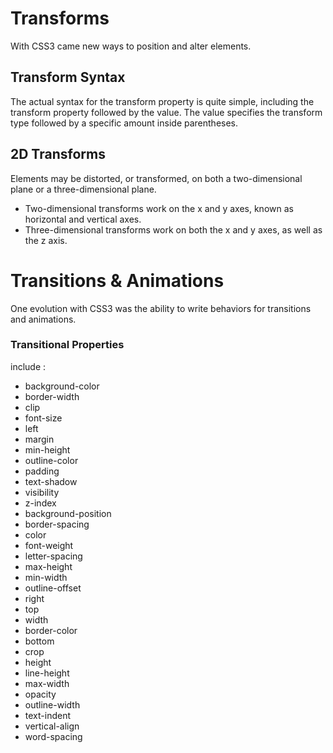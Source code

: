 # Transforms
With CSS3 came new ways to position and alter elements.

## Transform Syntax
The actual syntax for the transform property is quite simple, including the transform property followed by the value. The value specifies the transform type followed by a specific amount inside parentheses.

## 2D Transforms
Elements may be distorted, or transformed, on both a two-dimensional plane or a three-dimensional plane. 
- Two-dimensional transforms work on the x and y axes, known as horizontal and vertical axes. 
- Three-dimensional transforms work on both the x and y axes, as well as the z axis. 


# Transitions & Animations
One evolution with CSS3 was the ability to write behaviors for transitions and animations. 

### Transitional Properties

 include :

* background-color
* border-width
* clip
* font-size
* left
* margin
* min-height
* outline-color
* padding
* text-shadow
* visibility
* z-index
* background-position
* border-spacing
* color
* font-weight
* letter-spacing
* max-height
* min-width
* outline-offset
* right
* top
* width
* border-color
* bottom
* crop
* height
* line-height
* max-width
* opacity
* outline-width
* text-indent
* vertical-align
* word-spacing

